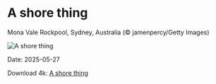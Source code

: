 # A shore thing

Mona Vale Rockpool, Sydney, Australia (© jamenpercy/Getty Images)

![A shore thing](https://bing.com/th?id=OHR.MonaValePool_EN-US4805820773_UHD.jpg&rf=LaDigue_UHD.jpg&pid=hp&w=1024&h=576&rs=1&c=4)

Date: 2025-05-27

Download 4k: [A shore thing](https://bing.com/th?id=OHR.MonaValePool_EN-US4805820773_UHD.jpg&rf=LaDigue_UHD.jpg&pid=hp&w=3840&h=2160&rs=1&c=4)

